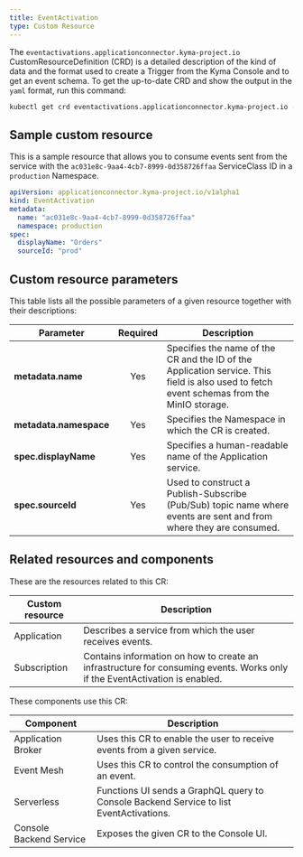 ```yaml
---
title: EventActivation
type: Custom Resource
---
```


The `eventactivations.applicationconnector.kyma-project.io` CustomResourceDefinition (CRD) is a detailed description of the kind of data and the format used to create a Trigger from the Kyma Console and to get an event schema. To get the up-to-date CRD and show the output in the `yaml` format, run this command:

```bash
kubectl get crd eventactivations.applicationconnector.kyma-project.io -o yaml
```

## Sample custom resource

This is a sample resource that allows you to consume events sent from the service with the `ac031e8c-9aa4-4cb7-8999-0d358726ffaa` ServiceClass ID in a `production` Namespace.

```yaml
apiVersion: applicationconnector.kyma-project.io/v1alpha1
kind: EventActivation
metadata:
  name: "ac031e8c-9aa4-4cb7-8999-0d358726ffaa"
  namespace: production
spec:
  displayName: "Orders"
  sourceId: "prod"
```

## Custom resource parameters

This table lists all the possible parameters of a given resource together with their descriptions:

| Parameter   |      Required      |  Description |
|----------|:-------------:|------|
| **metadata.name** | Yes | Specifies the name of the CR and the ID of the Application service. This field is also used to fetch event schemas from the MinIO storage.  |
| **metadata.namespace** | Yes | Specifies the Namespace in which the CR is created. |
| **spec.displayName** | Yes | Specifies a human-readable name of the Application service. |
| **spec.sourceId** | Yes | Used to construct a Publish-Subscribe (Pub/Sub) topic name where events are sent and from where they are consumed. |

## Related resources and components

These are the resources related to this CR:

| Custom resource   |   Description |
|---------|------|
| Application |  Describes a service from which the user receives events. |
| Subscription | Contains information on how to create an infrastructure for consuming events. Works only if the EventActivation is enabled.  |

These components use this CR:

| Component   |   Description |
|----------|------|
| Application Broker |  Uses this CR to enable the user to receive events from a given service. |
| Event Mesh | Uses this CR to control the consumption of an event.  |
| Serverless | Functions UI sends a GraphQL query to Console Backend Service to list EventActivations. |
| Console Backend Service |  Exposes the given CR to the Console UI. |
